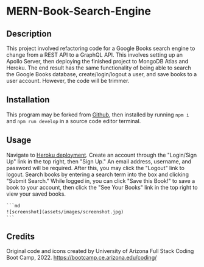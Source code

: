 # MERN-Book-Search-Engine

## Description

This project involved refactoring code for a Google Books search engine to change from a REST API to a GraphQL API. This involves setting up an Apollo Server, then deploying the finished project to MongoDB Atlas and Heroku. The end result has the same functionality of being able to search the Google Books database, create/login/logout a user, and save books to a user account. However, the code will be trimmer.

## Installation

This program may be forked from [Github](https://github.com/rensyphon/MERN-Book-Search-Engine), then installed by running `npm i` and `npm run develop` in a source code editor terminal.

## Usage

Navigate to [Heroku deployment](https://dry-citadel-52924.herokuapp.com/). Create an account through the "Login/Sign Up" link in the top right, then "Sign Up." An email address, username, and password will be required. After this, you may click the "Logout" link to logout. Search books by entering a search term into the box and clicking "Submit Search." While logged in, you can click "Save this Book!" to save a book to your account, then click the "See Your Books" link in the top right to view your saved books.

    ```md
    ![screenshot](assets/images/screenshot.jpg)
    ```

## Credits

Original code and icons created by University of Arizona Full Stack Coding Boot Camp, 2022. https://bootcamp.ce.arizona.edu/coding/